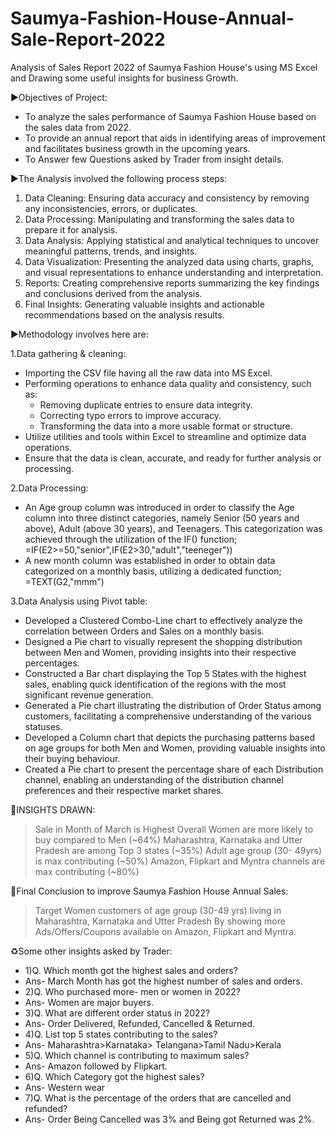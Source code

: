 # Saumya-Fashion-House-Annual-Sale-Report-2022

Analysis of Sales Report 2022 of Saumya Fashion House's using MS Excel and Drawing some useful insights for business Growth.

▶️Objectives of Project:
- To analyze the sales performance of Saumya Fashion House based on the sales data from 2022.
- To provide an annual report that aids in identifying areas of improvement and facilitates business growth in the upcoming years.
- To Answer few Questions asked by Trader from insight details.

▶️The Analysis involved the following process steps:
1. Data Cleaning: Ensuring data accuracy and consistency by removing any inconsistencies, errors, or duplicates.
2. Data Processing: Manipulating and transforming the sales data to prepare it for analysis.
3. Data Analysis: Applying statistical and analytical techniques to uncover meaningful patterns, trends, and insights.
4. Data Visualization: Presenting the analyzed data using charts, graphs, and visual representations to enhance understanding and interpretation.
5. Reports: Creating comprehensive reports summarizing the key findings and conclusions derived from the analysis.
6. Final Insights: Generating valuable insights and actionable recommendations based on the analysis results.

▶️Methodology involves here are:

1.Data gathering & cleaning: 
- Importing the CSV file having all the raw data into MS Excel.
- Performing operations to enhance data quality and consistency, such as:
  - Removing duplicate entries to ensure data integrity.
  - Correcting typo errors to improve accuracy.
  - Transforming the data into a more usable format or structure.
- Utilize utilities and tools within Excel to streamline and optimize data operations.
- Ensure that the data is clean, accurate, and ready for further analysis or processing.

2.Data Processing: 
- An Age group column was introduced in order to classify the Age column into three distinct categories, namely Senior (50 years and above), Adult (above 30 years), and Teenagers. This categorization was achieved through the utilization of the IF() function;
=IF(E2>=50,"senior",IF(E2>30,"adult","teeneger"))
- A new month column was established in order to obtain data categorized on a monthly basis, utilizing a dedicated function;
=TEXT(G2,"mmm")

3.Data Analysis using Pivot table:
- Developed a Clustered Combo-Line chart to effectively analyze the correlation between Orders and Sales on a monthly basis.
- Designed a Pie chart to visually represent the shopping distribution between Men and Women, providing insights into their respective percentages.
- Constructed a Bar chart displaying the Top 5 States with the highest sales, enabling quick identification of the regions with the most significant revenue generation.
- Generated a Pie chart illustrating the distribution of Order Status among customers, facilitating a comprehensive understanding of the various statuses.
- Developed a Column chart that depicts the purchasing patterns based on age groups for both Men and Women, providing valuable insights into their buying behaviour.
- Created a Pie chart to present the percentage share of each Distribution channel, enabling an understanding of the distribution channel preferences and their respective market shares.

🔰INSIGHTS DRAWN:
> Sale in Month of March is Highest
>	Overall Women are more likely to buy compared to Men (~64%)
>	Maharashtra, Karnataka and Utter Pradesh are among Top 3 states (~35%)
>	Adult age group (30- 49yrs) is max contributing (~50%)
>	Amazon, Flipkart and Myntra channels are max contributing (~80%)

🔰Final Conclusion to improve Saumya Fashion House Annual Sales:
> Target Women customers of age group (30-49 yrs) living in Maharashtra, Karnataka and Utter Pradesh By showing more Ads/Offers/Coupons available on Amazon, Flipkart and Myntra.

♻️Some other insights asked by Trader:
- 1)Q. Which month got the highest sales and orders?
- Ans- March Month has got the highest number of sales and orders.
- 2)Q. Who purchased more- men or women in 2022?
- Ans- Women are major buyers.
- 3)Q. What are different order status in 2022?
- Ans- Order Delivered, Refunded, Cancelled & Returned.
- 4)Q. List top 5 states contributing to the sales?
- Ans- Maharashtra>Karnataka> Telangana>Tamil Nadu>Kerala
- 5)Q. Which channel is contributing to maximum sales?
- Ans- Amazon followed by Flipkart. 
- 6)Q. Which Category got the highest sales? 
- Ans- Western wear
- 7)Q. What is the percentage of the orders that are cancelled and refunded? 
- Ans- Order Being Cancelled was 3% and Being got Returned was 2%.



